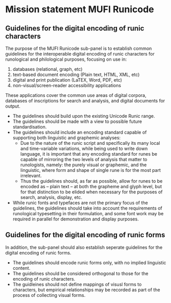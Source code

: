 # Mission statement MUFI Runicode

## Guidelines for the digital encoding of runic characters

The purpose of the MUFI Runicode sub-panel is to establish common guidelines for the interoperable digital encoding of runic characters for runological and philological purposes, focusing on use in:

1. databases (relational, graph, etc)
2. text-based document encoding (Plain text, HTML, XML, etc)
3. digital and print publication (LaTEX, Word, PDF, etc)
4. non-visual/screen-reader accessibility applications

These applications cover the common use areas of digital corpora, databases of inscriptions for search and analysis, and digital documents for output.

- The guidelines should build upon the existing Unicode Runic range.
- The guidelines should be made with a view to possible future standardisation.
- The guidelines should include an encoding standard capable of supporting both linguistic and graphemic analyses:
	- Due to the nature of the runic script and specifically its many local and time-variable variations, while being used to write down language, it is important that any encoding standard for runes be capable of mirroring the two levels of analysis that matter to runologists, namely: the purely visual or graphemic, and the linguistic, where form and shape of single rune is for the most part irrelevant.
	- Thus the guidelines should, as far as possible, allow for runes to be encoded as – plain text – at both the grapheme and glyph level, but for that distinction to be elided when necessary for the purposes of search, analysis, display, etc.
- While runic fonts and typefaces are not the primary focus of the guidelines, the guidelines should take into account the requirements of runological typesetting in their formulation, and some font work may be required in parallel for demonstration and display purposes.

## Guidelines for the digital encoding of runic forms

In addition, the sub-panel should also establish seperate guidelines for the digital encoding of runic forms.

- The guidelines should encode runic forms only, with no implied linguistic content.
- The guidelines should be considered orthogonal to those for the encoding of runic characters.
- The guidleines should not define mappings of visusl forms to characters, but empirical relationships may be recorded as part of the process of collecting visual forms.
